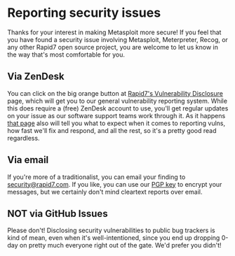 # Reporting security issues

Thanks for your interest in making Metasploit more secure! If you feel
that you have found a security issue involving Metasploit, Meterpreter,
Recog, or any other Rapid7 open source project, you are welcome to let
us know in the way that's most comfortable for you.

## Via ZenDesk

You can click on the big orange button at [Rapid7's Vulnerability
Disclosure][r7-vulns] page, which will get you to our general
vulnerability reporting system. While this does require a (free) ZenDesk
account to use, you'll get regular updates on your issue as our software
support teams work through it. As it happens [that page][r7-vulns] also
will tell you what to expect when it comes to reporting vulns, how fast
we'll fix and respond, and all the rest, so it's a pretty good read
regardless.

## Via email

If you're more of a traditionalist, you can email your finding to
security@rapid7.com. If you like, you can use our [PGP key][pgp] to
encrypt your messages, but we certainly don't mind cleartext reports
over email.

## NOT via GitHub Issues

Please don't! Disclosing security vulnerabilities to public bug trackers
is kind of mean, even when it's well-intentioned, since you end up
dropping 0-day on pretty much everyone right out of the gate. We'd prefer
you didn't!

[r7-vulns]:https://www.rapid7.com/security/disclosure/
[pgp]:https://keybase.io/rapid7/pgp_keys.asc?fingerprint=9a90aea0576cbcafa39c502ba5e16807959d3eda

